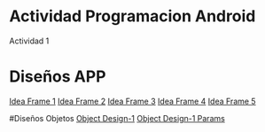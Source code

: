# Actividad Programacion Android
 Actividad 1

# Diseños APP
[Idea Frame 1](fairstyle/Actividad-Programacion-Android/tree/master/design/Frame-1.png)
[Idea Frame 2](fairstyle/Actividad-Programacion-Android/tree/master/design/Frame-2.png)
[Idea Frame 3](fairstyle/Actividad-Programacion-Android/tree/master/design/Frame-3.png)
[Idea Frame 4](fairstyle/Actividad-Programacion-Android/tree/master/design/Frame-4.png)
[Idea Frame 5](fairstyle/Actividad-Programacion-Android/tree/master/design/Frame-5.png)

#Diseños Objetos
[Object Design-1](fairstyle/Actividad-Programacion-Android/tree/master/design/app-design-img1.png)
[Object Design-1 Params](fairstyle/Actividad-Programacion-Android/tree/master/design/app-design-img2.png)